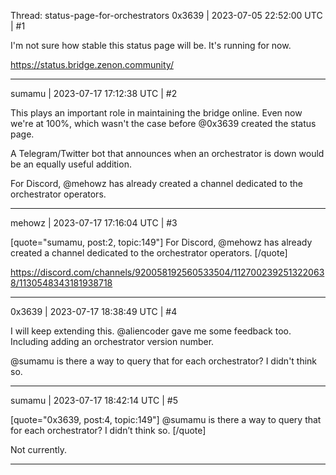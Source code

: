 Thread: status-page-for-orchestrators
0x3639 | 2023-07-05 22:52:00 UTC | #1

I'm not sure how stable this status page will be.  It's running for now.

https://status.bridge.zenon.community/

-------------------------

sumamu | 2023-07-17 17:12:38 UTC | #2

This plays an important role in maintaining the bridge online. Even now we're at 100%, which wasn't the case before @0x3639 created the status page.

A Telegram/Twitter bot that announces when an orchestrator is down would be an equally useful addition.

For Discord, @mehowz has already created a channel dedicated to the orchestrator operators.

-------------------------

mehowz | 2023-07-17 17:16:04 UTC | #3

[quote="sumamu, post:2, topic:149"]
For Discord, @mehowz has already created a channel dedicated to the orchestrator operators.
[/quote]

https://discord.com/channels/920058192560533504/1127002392513220638/1130548343181938718

-------------------------

0x3639 | 2023-07-17 18:38:49 UTC | #4

I will keep extending this.  @aliencoder gave me some feedback too.  Including adding an orchestrator version number.

@sumamu is there a way to query that for each orchestrator?  I didn't think so.

-------------------------

sumamu | 2023-07-17 18:42:14 UTC | #5

[quote="0x3639, post:4, topic:149"]
@sumamu is there a way to query that for each orchestrator? I didn’t think so.
[/quote]

Not currently.

-------------------------

